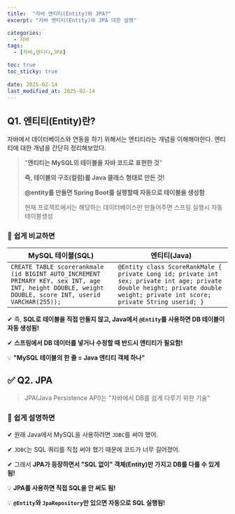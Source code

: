 ```yaml
---
title:  "자바 엔티티(Entity)와 JPA?"
excerpt: "자바 엔티티(Entity)와 JPA 대한 설명"

categories:
  - 자바
tags:
  - [자바,엔티티,JPA]

toc: true
toc_sticky: true
 
date: 2025-02-14
last_modified_at: 2025-02-14
---
```


## **Q1. 엔티티(Entity)란?**
자바에서 데이터베이스와 연동을 하기 위해서는 엔티티라는 개념을 이해해야한다. 엔티티에 대한 개념을 간단히 정리해보았다.

> "**엔티티는 MySQL의 테이블을 자바 코드로 표현한 것**"
> 
> 
> **즉, 테이블의 구조(컬럼)를 Java 클래스 형태로 만든 것!**
> 
> **@entity를 만들면 Spring Boot를 실행할때 자동으로 테이블을 생성함**
> 
> 현재 프로젝트에서는 해당하는 데이터베이스만 만들어주면 스프링 실행시 자동 테이블생성
> 

### 📌 **쉽게 비교하면**

| MySQL 테이블(SQL) | 엔티티(Java) |
| --- | --- |
| `CREATE TABLE scorerankmale (id BIGINT AUTO_INCREMENT PRIMARY KEY, sex INT, age INT, height DOUBLE, weight DOUBLE, score INT, userid VARCHAR(255));` | `@Entity class ScoreRankMale { private Long id; private int sex; private int age; private double height; private double weight; private int score; private String userid; }` |

✔ 즉, **SQL로 테이블을 직접 만들지 않고, Java에서 `@Entity`를 사용하면 DB 테이블이 자동 생성됨!**

✔ **스프링에서 DB 데이터를 넣거나 수정할 때 반드시 엔티티가 필요함!**

💡 **"MySQL 테이블의 한 줄 = Java 엔티티 객체 하나"**

## ✅ **Q2. JPA**

> JPA(Java Persistence API)는 "자바에서 DB를 쉽게 다루기 위한 기술"
> 

### 📌 **쉽게 설명하면**

✔ 원래 Java에서 MySQL을 사용하려면 `JDBC`를 써야 했어.

✔ `JDBC`는 SQL 쿼리를 직접 써야 했기 때문에 코드가 너무 길어졌어.

✔ 그래서 **JPA가 등장하면서 "SQL 없이" 객체(Entity)만 가지고 DB를 다룰 수 있게 됨!**

💡 **JPA를 사용하면 직접 SQL을 안 써도 됨!**

💡 **`@Entity`와 `JpaRepository`만 있으면 자동으로 SQL 실행됨!**
